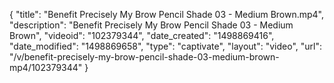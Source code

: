 {
    "title": "Benefit Precisely My Brow Pencil Shade 03 - Medium Brown.mp4",
    "description": "Benefit Precisely My Brow Pencil Shade 03 - Medium Brown",
    "videoid": "102379344",
    "date_created": "1498869416",
    "date_modified": "1498869658",
    "type": "captivate",
    "layout": "video",
    "url": "\/v\/benefit-precisely-my-brow-pencil-shade-03-medium-brown-mp4\/102379344"
}